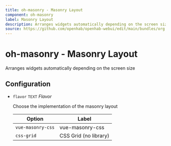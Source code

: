 ```yaml
---
title: oh-masonry - Masonry Layout
component: oh-masonry
label: Masonry Layout
description: Arranges widgets automatically depending on the screen size
source: https://github.com/openhab/openhab-webui/edit/main/bundles/org.openhab.ui/doc/components/oh-masonry.md
---
```


# oh-masonry - Masonry Layout

<!-- GENERATED componentDescription -->
Arranges widgets automatically depending on the screen size
<!-- GENERATED /componentDescription -->

## Configuration

<!-- GENERATED props -->

- `flavor` <small>TEXT</small> _Flavor_

  Choose the implementation of the masonry layout

  | Option | Label |
  |--------|-------|
  | `vue-masonry-css` | vue-masonry-css |
  | `css-grid` | CSS Grid (no library) |


<!-- GENERATED /props -->
